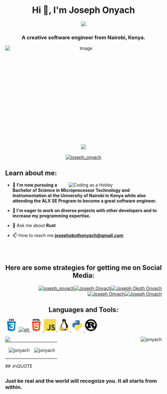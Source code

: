 <h1 align="center">Hi 👋, I'm Joseph Onyach</h1>

<p align="center">
   <image width="150" src="https://media.tenor.com/AP5Gtt9f6HEAAAAj/dm4uz3-foekoe.gif">

<h3 align="center">A creative software engineer from Nairobi, Kenya.</h3>
  
<p align="center">
 <img height="300" width="900" src="https://media.tenor.com/bgwfqPGmRRgAAAAS/coding-internet-security.gif" alt="Image" style="display: block; margin: 0 auto;">
<br>
<img src="https://visitor-badge.laobi.icu/badge?page_id=Gtindi.Gtindi">

<p align="center"> <a href="https://twitter.com/joseph_onyach" target="blank"><img src="https://img.shields.io/twitter/follow/joseph_onyach?logo=twitter&style=for-the-badge" alt="joseph_onyach" /></a> </p>
      
 <h2>Learn about me:</h2>

<img align="right" alt="Coding as a Hobby" width="300" src="https://miro.medium.com/max/1400/0*C-cPP9D2MIyeexAT.gif">

- 🌱 **I'm now pursuing a Bachelor of Science in Microprocessor Technology and Instrumentation at the University of Nairobi in Kenya while also attending the ALX SE Program to become a great software engineer.**

- **👯 I'm eager to work on diverse projects with other developers and to increase my programming expertise.**

- 💬 Ask me about **Rust**

- 📫 How to reach me **josephokothonyach@gmail.com**

<br>
 <br>
<h2 align="center">Here are some strategies for getting me on Social Media:</h2>
      
<p align="right">
<a href="https://twitter.com/joseph_onyach" target="blank"><img align="center" src="https://raw.githubusercontent.com/rahuldkjain/github-profile-readme-generator/master/src/images/icons/Social/twitter.svg" charset="utf-8" alt="joseph_onyach" height="30" width="40" /></a><a href="https://linkedin.com/in/joseph-onyach-46bbb9223/?lipi=urn%3ali%3apage%3aprofile_common_profile_index%3bf900728c-1a89-4a05-8aa7-e75bd148bb68" target="blank"><img align="center" src="https://raw.githubusercontent.com/rahuldkjain/github-profile-readme-generator/master/src/images/icons/Social/linked-in-alt.svg" alt="Joseph Onyach" height="30" width="40" /></a><a href="https://stackoverflow.com/users/19530515/joseph-okoth-onyach" target="blank"><img align="center" src="https://raw.githubusercontent.com/rahuldkjain/github-profile-readme-generator/master/src/images/icons/Social/stack-overflow.svg" alt="Joseph Okoth Onyach" height="30" width="40" /></a><a href="https://www.facebook.com/joseph.onyach.52" target="blank"><img align="center" src="https://raw.githubusercontent.com/rahuldkjain/github-profile-readme-generator/master/src/images/icons/Social/facebook.svg" alt="Joseph Onyach" height="30" width="40" /></a><a href="https://www.instagram.com/joseph_onyach/" target="blank"><img align="center" src="https://raw.githubusercontent.com/rahuldkjain/github-profile-readme-generator/master/src/images/icons/Social/instagram.svg" alt="Joseph Onyach" height="30" width="40" /></a>
</p>

<h2 align="center">Languages and Tools:</h2>
      
<p align="left"> <a href="https://www.w3schools.com/css/" target="_blank" rel="noreferrer"> <img src="https://raw.githubusercontent.com/devicons/devicon/master/icons/css3/css3-original-wordmark.svg" alt="css3" width="40" height="40"/> </a> <a href="https://git-scm.com/" target="_blank" rel="noreferrer"> <img src="https://www.vectorlogo.zone/logos/git-scm/git-scm-icon.svg" alt="git" width="40" height="40"/> </a> <a href="https://www.w3.org/html/" target="_blank" rel="noreferrer"> <img src="https://raw.githubusercontent.com/devicons/devicon/master/icons/html5/html5-original-wordmark.svg" alt="html5" width="40" height="40"/> </a> <a href="https://developer.mozilla.org/en-US/docs/Web/JavaScript" target="_blank" rel="noreferrer"> <img src="https://raw.githubusercontent.com/devicons/devicon/master/icons/javascript/javascript-original.svg" alt="javascript" width="40" height="40"/> </a> <a href="https://www.linux.org/" target="_blank" rel="noreferrer"> <img src="https://raw.githubusercontent.com/devicons/devicon/master/icons/linux/linux-original.svg" alt="linux" width="40" height="40"/> </a> <a href="https://www.python.org" target="_blank" rel="noreferrer"> <img src="https://raw.githubusercontent.com/devicons/devicon/master/icons/python/python-original.svg" alt="python" width="40" height="40"/> </a> <a href="https://www.rust-lang.org" target="_blank" rel="noreferrer"> <img src="https://raw.githubusercontent.com/devicons/devicon/master/icons/rust/rust-plain.svg" alt="rust" width="40" height="40"/> </a> </p>

<p>
  <img align="left" src="https://media.tenor.com/Z_Ah8rkdZ4YAAAAM/walking-code.gif">
  <img align="right" src="https://github-readme-stats.vercel.app/api/top-langs?username=jonyach&show_icons=true&locale=en&layout=compact" alt="jonyach" /></p>

<table>
   <td>
      <p>&nbsp;<img align="center" src="https://github-readme-stats.vercel.app/api?username=jonyach&show_icons=true&locale=en" alt="jonyach" /></p>
   </td>
   <td>
      <p><img align="center" src="https://github-readme-streak-stats.herokuapp.com/?user=jonyach&" alt="jonyach" /></p>
   </td>
</table>
## ✍️QUOTE

### Just be real and the world will recognize you. It all starts from within.

      
